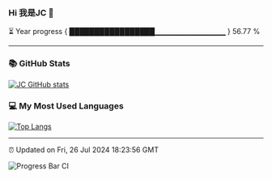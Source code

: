 ### Hi 我是JC 👋

⏳ Year progress { █████████████████▁▁▁▁▁▁▁▁▁▁▁▁▁ } 56.77 %

---

### 📚 GitHub Stats
[![JC GitHub stats](https://github-readme-stats.vercel.app/api?username=captainjie&hide_title=true&hide_border=true&show_icons=true&include_all_commits=true&line_height=21&bg_color=0,EC6C6C,FFD479,FFFC79,73FA79&theme=graywhite&count_private=true&locale=cn)](https://github.com/captainjie/github-readme-stats)

### 💻 My Most Used Languages
[![Top Langs](https://github-readme-stats.vercel.app/api/top-langs/?username=captainjie&hide_title=true&hide_border=true&layout=compact&bg_color=0,73FA79,73FDFF,D783FF&theme=graywhite&count_private=true&locale=cn)](https://github.com/captainjie/github-readme-stats)

---

⏰ Updated on Fri, 26 Jul 2024 18:23:56 GMT

![Progress Bar CI](https://github.com/captainjie/captainjie/workflows/Progress%20Bar%20CI/badge.svg)
